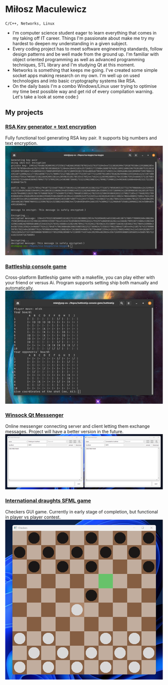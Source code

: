 # Miłosz Maculewicz

` C/C++, Networks, Linux `

- I'm computer science student eager to learn everything that comes in my taking off IT career. Things I'm passionate about make me try my hardest to deepen my understanding in a given subject.
- Every coding project has to meet software engineering standards, follow design patterns and be well made from the ground up. I'm familiar with object oriented programming as well as advanced programming techniques, STL library and I'm studying Qt at this moment.
- Networks is something that keeps me going. I've created some simple socket apps making research on my own. I'm well up on used technologies and into basic cryptography systems like RSA.
- On the daily basis I'm a combo Windows/Linux user trying to optimise my time best possible way and get rid of every compilation warning. Let's take a look at some code:)

## My projects

### [RSA Key generator + text encryption](https://github.com/mldxo/rsa-keygen)
Fully functional tool generating RSA key pair. It supports big numbers and text encryption.
![](src/rsa.png)

### [Battleship console game](https://github.com/mldxo/Battleship-console-game)
Cross-platform Battleship game with a makefile, you can play either with your friend or versus Ai. Program supports setting ship both manually and automatically.
![](src/battleship.png)

### [Winsock Qt Messenger](https://github.com/mldxo/qt-messenger)
Online messenger connecting server and client letting them exchange messages. Project will have a better version in the future.
![](src/messenger.png)

### [International draughts SFML game](https://github.com/mldxo/checkers-gui)
Checkers GUI game. Currently in early stage of completion, but functional in player vs player contest.
![](src/checkers.png)



